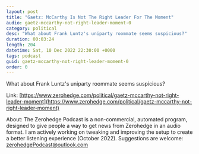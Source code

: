 ```yaml
---
layout: post
title: "Gaetz: McCarthy Is Not The Right Leader For The Moment"
audio: gaetz-mccarthy-not-right-leader-moment-0
category: political
desc: "What about Frank Luntz's uniparty roommate seems suspicious?"
duration: 00:03:24
length: 204
datetime: Sat, 10 Dec 2022 22:30:00 +0000
tags: podcast
guid: gaetz-mccarthy-not-right-leader-moment-0
order: 0
---
```

What about Frank Luntz's uniparty roommate seems suspicious?

Link: [https://www.zerohedge.com/political/gaetz-mccarthy-not-right-leader-moment](https://www.zerohedge.com/political/gaetz-mccarthy-not-right-leader-moment)

About: The Zerohedge Podcast is a non-commercial, automated program, designed to give people a way to get news from Zerohedge in an audio format.  I am actively working on tweaking and improving the setup to create a better listening experience (October 2022).  Suggestions are welcome: [zerohedgePodcast@outlook.com](mailto:zerohedgePodcast@outlook.com)